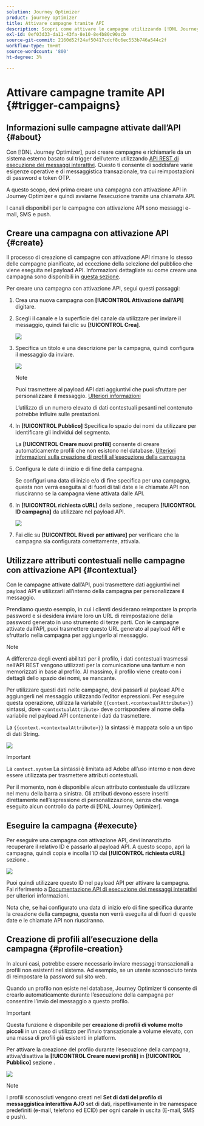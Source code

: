 ```yaml
---
solution: Journey Optimizer
product: journey optimizer
title: Attivare campagne tramite API
description: Scopri come attivare le campagne utilizzando [!DNL Journey Optimizer] API
exl-id: 0ef03d33-da11-43fa-8e10-8e4b80c90acb
source-git-commit: 2160d52f24af50417cdcf8c6ec553b746a544c2f
workflow-type: tm+mt
source-wordcount: '800'
ht-degree: 3%

---
```


# Attivare campagne tramite API {#trigger-campaigns}

## Informazioni sulle campagne attivate dall’API {#about}

Con [!DNL Journey Optimizer], puoi creare campagne e richiamarle da un sistema esterno basato sul trigger dell’utente utilizzando [API REST di esecuzione dei messaggi interattivi](https://developer.adobe.com/journey-optimizer-apis/references/messaging/#tag/execution). Questo ti consente di soddisfare varie esigenze operative e di messaggistica transazionale, tra cui reimpostazioni di password e token OTP.

A questo scopo, devi prima creare una campagna con attivazione API in Journey Optimizer e quindi avviarne l’esecuzione tramite una chiamata API.

I canali disponibili per le campagne con attivazione API sono messaggi e-mail, SMS e push.

## Creare una campagna con attivazione API {#create}

Il processo di creazione di campagne con attivazione API rimane lo stesso delle campagne pianificate, ad eccezione della selezione del pubblico che viene eseguita nel payload API. Informazioni dettagliate su come creare una campagna sono disponibili in [questa sezione](create-campaign.md).

Per creare una campagna con attivazione API, segui questi passaggi:

1. Crea una nuova campagna con **[!UICONTROL Attivazione dall’API]** digitare.

1. Scegli il canale e la superficie del canale da utilizzare per inviare il messaggio, quindi fai clic su **[!UICONTROL Crea]**.

   ![](assets/api-triggered-type.png)

1. Specifica un titolo e una descrizione per la campagna, quindi configura il messaggio da inviare.

   ![](assets/api-triggered-properties.png)

   >[!NOTE]
   >
   >Puoi trasmettere al payload API dati aggiuntivi che puoi sfruttare per personalizzare il messaggio. [Ulteriori informazioni](#contextual)
   >
   >L’utilizzo di un numero elevato di dati contestuali pesanti nel contenuto potrebbe influire sulle prestazioni.

1. In **[!UICONTROL Pubblico]** Specifica lo spazio dei nomi da utilizzare per identificare gli individui del segmento.

   La **[!UICONTROL Creare nuovi profili]** consente di creare automaticamente profili che non esistono nel database. [Ulteriori informazioni sulla creazione di profili all’esecuzione della campagna](#profile-creation)

1. Configura le date di inizio e di fine della campagna.

   Se configuri una data di inizio e/o di fine specifica per una campagna, questa non verrà eseguita al di fuori di tali date e le chiamate API non riusciranno se la campagna viene attivata dalle API.

1. In **[!UICONTROL richiesta cURL]** della sezione , recupera **[!UICONTROL ID campagna]** da utilizzare nel payload API.

   ![](assets/api-triggered-curl.png)

1. Fai clic su **[!UICONTROL Rivedi per attivare]** per verificare che la campagna sia configurata correttamente, attivala.

## Utilizzare attributi contestuali nelle campagne con attivazione API {#contextual}

Con le campagne attivate dall’API, puoi trasmettere dati aggiuntivi nel payload API e utilizzarli all’interno della campagna per personalizzare il messaggio.

Prendiamo questo esempio, in cui i clienti desiderano reimpostare la propria password e si desidera inviare loro un URL di reimpostazione della password generato in uno strumento di terze parti. Con le campagne attivate dall’API, puoi trasmettere questo URL generato al payload API e sfruttarlo nella campagna per aggiungerlo al messaggio.

>[!NOTE]
>
>A differenza degli eventi abilitati per il profilo, i dati contestuali trasmessi nell’API REST vengono utilizzati per la comunicazione una tantum e non memorizzati in base al profilo. Al massimo, il profilo viene creato con i dettagli dello spazio dei nomi, se mancante.

Per utilizzare questi dati nelle campagne, devi passarli al payload API e aggiungerli nel messaggio utilizzando l’editor espressioni. Per eseguire questa operazione, utilizza la variabile `{{context.<contextualAttribute>}}` sintassi, dove `<contextualAttribute>` deve corrispondere al nome della variabile nel payload API contenente i dati da trasmettere.

La `{{context.<contextualAttribute>}}` la sintassi è mappata solo a un tipo di dati String.

![](assets/api-triggered-context.png)

>[!IMPORTANT]
>
>La `context.system` La sintassi è limitata ad Adobe all’uso interno e non deve essere utilizzata per trasmettere attributi contestuali.

Per il momento, non è disponibile alcun attributo contestuale da utilizzare nel menu della barra a sinistra. Gli attributi devono essere inseriti direttamente nell’espressione di personalizzazione, senza che venga eseguito alcun controllo da parte di [!DNL Journey Optimizer].

## Eseguire la campagna {#execute}

Per eseguire una campagna con attivazione API, devi innanzitutto recuperare il relativo ID e passarlo al payload API. A questo scopo, apri la campagna, quindi copia e incolla l’ID dal **[!UICONTROL richiesta cURL]** sezione .

![](assets/api-triggered-id.png)

Puoi quindi utilizzare questo ID nel payload API per attivare la campagna. Fai riferimento a [Documentazione API di esecuzione dei messaggi interattivi](https://developer.adobe.com/journey-optimizer-apis/references/messaging/#tag/execution) per ulteriori informazioni.

Nota che, se hai configurato una data di inizio e/o di fine specifica durante la creazione della campagna, questa non verrà eseguita al di fuori di queste date e le chiamate API non riusciranno.

## Creazione di profili all’esecuzione della campagna {#profile-creation}

In alcuni casi, potrebbe essere necessario inviare messaggi transazionali a profili non esistenti nel sistema. Ad esempio, se un utente sconosciuto tenta di reimpostare la password sul sito web.

Quando un profilo non esiste nel database, Journey Optimizer ti consente di crearlo automaticamente durante l’esecuzione della campagna per consentire l’invio del messaggio a questo profilo.

>[!IMPORTANT]
>
>Questa funzione è disponibile per **creazione di profili di volume molto piccoli** in un caso di utilizzo per l’invio transazionale a volume elevato, con una massa di profili già esistenti in platform.

Per attivare la creazione del profilo durante l’esecuzione della campagna, attiva/disattiva la **[!UICONTROL Creare nuovi profili]** in **[!UICONTROL Pubblico]** sezione .

![](assets/api-triggered-create-profile.png)

>[!NOTE]
>
>I profili sconosciuti vengono creati nel **Set di dati del profilo di messaggistica interattiva AJO** set di dati, rispettivamente in tre namespace predefiniti (e-mail, telefono ed ECID) per ogni canale in uscita (E-mail, SMS e push).
